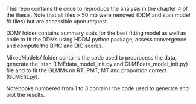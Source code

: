 This repo contains the code to reproduce the analysis in the chapter 4 of the thesis. Note that all files > 50 mb were removed (DDM and stan model fit files) but are accessible upon request.

DDM/ folder contains summary stats for the best fitting model as well as code to fit the DDMs using HDDM python package, assess convergence and compute the BPIC and DIC scores.

MixedModels/ folder contains the code used to preprocess the data, generate the .stan (LMEdata_model_init.py and GLMEdata_model_init.py) file and to fit the GLMMs on RT, PMT, MT and proportion correct (GLMEfit.py).

Notebooks numbered from 1 to 3 contains the code used to generate and plot the results.
